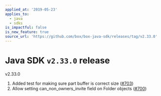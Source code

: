 ```yaml
---
applied_at: '2019-05-23'
applies_to:
  - java
  - sdks
is_impactful: false
is_new_feature: true
source_url: 'https://github.com/box/box-java-sdk/releases/tag/v2.33.0'
---
```


# Java SDK `v2.33.0` release

v2.33.0
1. Added test for making sure part buffer is correct size ([#703](https://github.com/box/box-java-sdk/pull/703))
2. Allow setting can_non_owners_invite field on Folder objects ([#700](https://github.com/box/box-java-sdk/pull/700))
